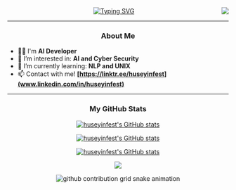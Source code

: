 <img align="right" src="https://visitor-badge.laobi.icu/badge?page_id=huseyinfest.huseyinfest">
<div align="center">
 <a href="https://github.com/huseyinfest">
  <img src="https://readme-typing-svg.demolab.com?font=Fira+Code&size=28&duration=3000&pause=500&center=true&vCenter=true&width=435&lines=HELLO+THERE!+%F0%9F%91%BE+WELCOME+%F0%9F%99%8B%F0%9F%8F%BB;MY+NAME+IS+HUSEYINFEST+%F0%9F%98%BC;HUSEYIN+EREN+%F0%9F%A4%93" alt="Typing SVG" />
 </a>
</div>
 
---

### <p align="center">About Me</p>
 
- 💪🏻  I'm **AI Developer**
- 👀  I’m interested in: **AI and Cyber Security**
- 🌱  I’m currently learning: **NLP and UNIX**    
- 📫  Contact with me! **[https://linktr.ee/huseyinfest](www.linkedin.com/in/huseyinfest)**

---

### <p align="center">My GitHub Stats</p>

<p align="center">
 <a href="http://www.github.com/huseyinfest"><img src="https://github-profile-trophy.vercel.app/?username=huseyinfest&theme=onedark&column=3"  alt="huseyinfest's GitHub stats" />
</p>

<p align="center">
 <a href="http://www.github.com/huseyinfest"><img src="https://github-readme-stats.vercel.app/api/top-langs/?username=huseyinfest&theme=dark&layout=compact&langs_count=8"  alt="huseyinfest's GitHub stats" />
</p>

<p align="center">
 <a href="http://www.github.com/huseyinfest"><img src="https://github-readme-stats.vercel.app/api?username=huseyinfest&show_icons=true&hide=&count_private=true&title_color=0891b2&text_color=ffffff&icon_color=0891b2&bg_color=1c1917&hide_border=true&show_icons=true" alt="huseyinfest's GitHub stats" />
  </p>
  
<p align="center">
<a href="http://www.github.com/huseyinfest"><img src="https://github-readme-streak-stats.herokuapp.com/?user=huseyinfest&stroke=ffffff&background=1c1917&ring=0891b2&fire=0891b2&currStreakNum=ffffff&currStreakLabel=0891b2&sideNums=ffffff&sideLabels=ffffff&dates=ffffff&hide_border=true" /></a>
</p>
  
 <p align="center">
 <picture>
  <source media="(prefers-color-scheme: dark)" srcset="https://raw.githubusercontent.com/huseyinfest/huseyinfest/output/github-contribution-grid-snake-dark.svg">
  <source media="(prefers-color-scheme: light)" srcset="https://raw.githubusercontent.com/huseyinfest/huseyinfest/output/github-contribution-grid-snake.svg">
  <img alt="github contribution grid snake animation" src="https://raw.githubusercontent.com/huseyinfest/huseyinfest/output/github-contribution-grid-snake.svg">
</picture>
</p>

<!---
huseyinfest/huseyinfest is a ✨ special ✨ repository because its `README.md` (this file) appears on your GitHub profile.
You can click the Preview link to take a look at your changes.
--->
